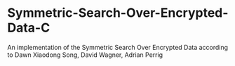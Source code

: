 # Symmetric-Search-Over-Encrypted-Data-C
An implementation of the Symmetric Search Over Encrypted Data according to Dawn Xiaodong Song, David Wagner, Adrian Perrig

